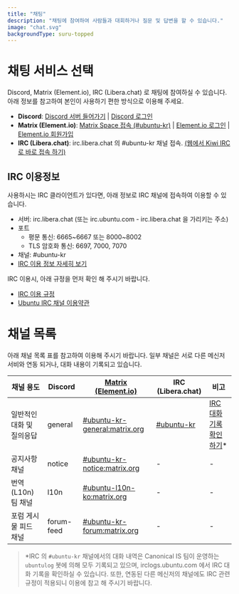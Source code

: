 ```yaml
---
title: "채팅"
description: "채팅에 참여하여 사람들과 대회하거나 질문 및 답변을 할 수 있습니다."
image: "chat.svg"
backgroundType: suru-topped
---
```


# 채팅 서비스 선택
Discord, Matrix (Element.io), IRC (Libera.chat) 로 채팅에 참여하실 수 있습니다. 아래 정보를 참고하여 본인이 사용하기 편한 방식으로 이용해 주세요.

- **Discord**: [Discord 서버 들어가기](https://discord.gg/zJBaD6SmGz) | [Discord 로그인](https://discord.com/login)
- **Matrix (Element.io)**: [Matrix Space 접속 (#ubuntu-kr)](https://matrix.to/#/#ubuntu-kr:matrix.org) | [Element.io 로그인](https://app.element.io/index.html#/login) | [Element.io 회원가입](https://app.element.io/index.html#/register)
- **IRC (Libera.chat)**: irc.libera.chat 의 #ubuntu-kr 채널 접속. [(웹에서 Kiwi IRC로 바로 접속 하기)](http://kiwiirc.com/client/irc.libera.chat/ubuntu-kr)

## IRC 이용정보

사용하시는 IRC 클라이언트가 있다면, 아래 정보로 IRC 채널에 접속하여 이용할 수 있습니다. 

- 서버: irc.libera.chat (또는 irc.ubuntu.com - irc.libera.chat 을 가리키는 주소)
- 포트
  - 평문 통신: 6665~6667 또는 8000~8002
  - TLS 암호화 통신: 6697, 7000, 7070
- 채널: #ubuntu-kr
- [IRC 이용 정보 자세히 보기](https://wiki.ubuntu-kr.org/index.php/IRC_%EC%9D%B4%EC%9A%A9_%EC%A0%95%EB%B3%B4)

IRC 이용시, 아래 규정을 먼저 확인 해 주시기 바랍니다.
- [IRC 이용 규정](https://wiki.ubuntu.com/KoreanTeam/IRC_Rules)
- [Ubuntu IRC 채널 이용약관](https://wiki.ubuntu.com/IRC/TermsOfService)

# 채널 목록

아래 채널 목록 표를 참고하여 이용해 주시기 바랍니다. 일부 채널은 서로 다른 메신저 서비와 연동 되거나, 대화 내용이 기록되고 있습니다.

| 채널 용도 | Discord | [Matrix (Element.io)](https://matrix.to/#/#ubuntu-kr:matrix.org) | IRC (Libera.chat) | 비고 |
| -- | -- | -- | -- | -- |
| 일반적인 대화 및 질의응답 | general | [#ubuntu-kr-general:matrix.org](https://matrix.to/#/#ubuntu-kr-general:matrix.org) | [#ubuntu-kr](http://kiwiirc.com/client/irc.libera.chat/ubuntu-kr) | [IRC 대화기록 확인하기](irclogs.ubuntu.com)* |
| 공지사항 채널 | notice | [#ubuntu-kr-notice:matrix.org](https://matrix.to/#/#ubuntu-kr-notice:matrix.org) | - | - |
| 번역(L10n)팀 채널 | l10n | [#ubuntu-l10n-ko:matrix.org](https://matrix.to/#/#ubuntu-l10n-ko:matrix.org) | - | - |
| 포럼 게시물 피드 채널 | forum-feed | [#ubuntu-kr-forum:matrix.org](https://matrix.to/#/#ubuntu-kr-forum:matrix.org) | - | - |


> *IRC 의 `#ubuntu-kr` 채널에서의 대화 내역은 Canonical IS 팀이 운영하는 `ubuntulog` 봇에 의해 모두 기록되고 있으며, irclogs.ubuntu.com 에서 IRC 대화 기록을 확인하실 수 있습니다. 또한, 연동된 다른 메신저의 채널에도 IRC 관련 규정이 적용되니 이용에 참고 해 주시기 바랍니다. 
